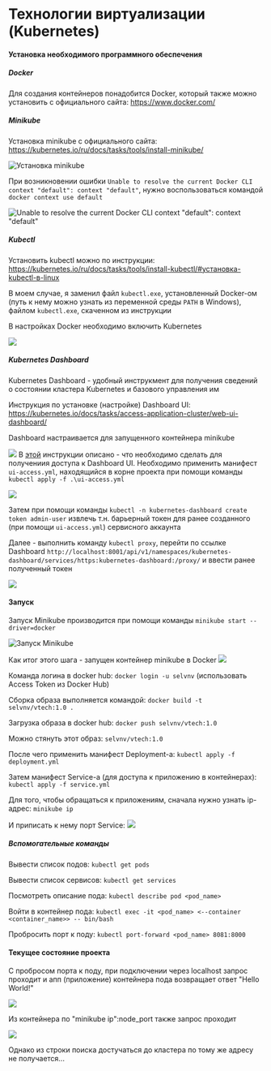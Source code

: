 # Технологии виртуализации (Kubernetes)

#### Установка необходимого программного обеспечения

##### Docker

Для создания контейнеров понадобится Docker, который также можно установить с официального сайта: https://www.docker.com/

##### Minikube

Установка minikube с официального сайта: https://kubernetes.io/ru/docs/tasks/tools/install-minikube/

![Установка minikube](/res/1.png)

При возникновении ошибки `Unable to resolve the current Docker CLI context "default": context "default"`, нужно воспользоваться командой `docker context use default`

![Unable to resolve the current Docker CLI context "default": context "default"](/res/2.png)

##### Kubectl

Установить kubectl можно по инструкции: https://kubernetes.io/ru/docs/tasks/tools/install-kubectl/#установка-kubectl-в-linux

В моем случае, я заменил файл `kubectl.exe`, установленный Docker-ом (путь к нему можно узнать из переменной среды `PATH` в Windows), файлом `kubectl.exe`, скаченном из инструкции

В настройках Docker необходимо включить Kubernetes

![](/res/5.png)


##### Kubernetes Dashboard

Kubernetes Dashboard - удобный инструкмент для получения сведений о состоянии кластера Kubernetes и базового управления им

Инструкция по установке (настройке) Dashboard UI: https://kubernetes.io/docs/tasks/access-application-cluster/web-ui-dashboard/

Dashboard настраивается для запущенного контейнера minikube

![](/res/6.png)
В [этой](https://github.com/kubernetes/dashboard/blob/master/docs/user/access-control/creating-sample-user.md) инструкции описано - что необходимо сделать для получениия доступа к Dashboard UI. Необходимо применить манифест `ui-access.yml`, находящийся в корне проекта при помощи команды `kubectl apply -f .\ui-access.yml`

![](/res/7.png)

Затем при помощи команды `kubectl -n kubernetes-dashboard create token admin-user` извлечь т.н. барьерный токен для ранее созданного (при помощи `ui-access.yml`) сервисного аккаунта

Далее - выполнить команду `kubectl proxy`, перейти по ссылке Dashboard `http://localhost:8001/api/v1/namespaces/kubernetes-dashboard/services/https:kubernetes-dashboard:/proxy/` и ввести ранее полученный токен

![](/res/8.png)

#### Запуск

Запуск Minikube производится при помощи команды `minikube start --driver=docker`

![Запуск Minikube](/res/3.png)

Как итог этого шага - запущен контейнер minikube в Docker
![](/res/4.png)

Команда логина в docker hub: `docker login -u selvnv` (использовать Access Token из Docker Hub)

Сборка образа выполняется командой: `docker build -t selvnv/vtech:1.0 .`

Загрузка образа в docker hub: `docker push selvnv/vtech:1.0`

Можно стянуть этот образ: `selvnv/vtech:1.0`

После чего применить манифест Deployment-а: `kubectl apply -f deployment.yml`

Затем манифест Service-а (для доступа к приложению в контейнерах): `kubectl apply -f service.yml`

Для того, чтобы обращаться к приложениям, сначала нужно узнать ip-адрес: `minikube ip`

И приписать к нему порт Service:
![](/res/10.png)

##### Вспомогательные команды

Вывести список подов: `kubectl get pods`

Вывести список сервисов: `kubectl get services`

Посмотреть описание пода: `kubectl describe pod <pod_name>`

Войти в контейнер пода: `kubectl exec -it <pod_name> <--container <container_name>> -- bin/bash`

Пробросить порт к поду: `kubectl port-forward <pod_name> 8081:8000`

#### Текущее состояние проекта
С пробросом порта к поду, при подключении через localhost запрос проходит и апп (приложение) контейнера пода возвращает ответ "Hello World!"

![](/res/11.png)

Из контейнера по "minikube ip":node_port также запрос проходит

![](/res/12.png)

Однако из строки поиска достучаться до кластера по тому же адресу не получается...